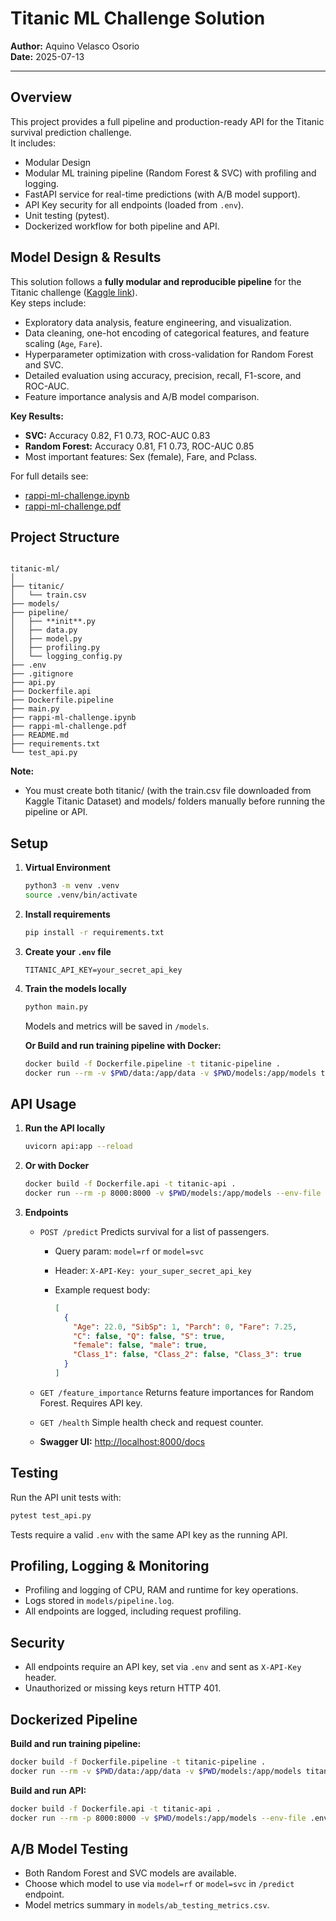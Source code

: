 
# Titanic ML Challenge Solution

**Author:** Aquino Velasco Osorio  
**Date:** 2025-07-13

---

## Overview

This project provides a full pipeline and production-ready API for the Titanic survival prediction challenge.  
It includes:
- Modular Design
- Modular ML training pipeline (Random Forest & SVC) with profiling and logging.
- FastAPI service for real-time predictions (with A/B model support).
- API Key security for all endpoints (loaded from `.env`).
- Unit testing (pytest).
- Dockerized workflow for both pipeline and API.

## Model Design & Results

This solution follows a **fully modular and reproducible pipeline** for the Titanic challenge ([Kaggle link](https://www.kaggle.com/c/titanic/data)).  
Key steps include:
- Exploratory data analysis, feature engineering, and visualization.
- Data cleaning, one-hot encoding of categorical features, and feature scaling (`Age`, `Fare`).
- Hyperparameter optimization with cross-validation for Random Forest and SVC.
- Detailed evaluation using accuracy, precision, recall, F1-score, and ROC-AUC.
- Feature importance analysis and A/B model comparison.

**Key Results:**
- **SVC:** Accuracy 0.82, F1 0.73, ROC-AUC 0.83
- **Random Forest:** Accuracy 0.81, F1 0.73, ROC-AUC 0.85
- Most important features: Sex (female), Fare, and Pclass.

For full details see:
- [rappi-ml-challenge.ipynb](./rappi-ml-challenge.ipynb)  
- [rappi-ml-challenge.pdf](./rappi-ml-challenge.pdf)



## Project Structure

```

titanic-ml/
│
├── titanic/
│   └── train.csv
├── models/
├── pipeline/
│   ├── **init**.py
│   ├── data.py
│   ├── model.py
│   ├── profiling.py
│   └── logging_config.py
├── .env
├── .gitignore
├── api.py
├── Dockerfile.api
├── Dockerfile.pipeline
├── main.py
├── rappi-ml-challenge.ipynb
├── rappi-ml-challenge.pdf
├── README.md
├── requirements.txt
└── test_api.py
````
**Note:**
* You must create both titanic/ (with the train.csv file downloaded from Kaggle Titanic Dataset) and models/ folders manually before running the pipeline or API.

## Setup

1. **Virtual Environment**
   ```bash
   python3 -m venv .venv
   source .venv/bin/activate
   ```

2. **Install requirements**
   
   ```bash
   pip install -r requirements.txt
   ````

3. **Create your `.env` file**

   ```
   TITANIC_API_KEY=your_secret_api_key
   ```

4. **Train the models locally**

   ```bash
   python main.py
   ```

   Models and metrics will be saved in `/models`.

    **Or Build and run training pipeline with Docker:**

    ```bash
    docker build -f Dockerfile.pipeline -t titanic-pipeline .
    docker run --rm -v $PWD/data:/app/data -v $PWD/models:/app/models titanic-pipeline
    ```


## API Usage

1. **Run the API locally**

   ```bash
   uvicorn api:app --reload
   ```

2. **Or with Docker**

   ```bash
   docker build -f Dockerfile.api -t titanic-api .
   docker run --rm -p 8000:8000 -v $PWD/models:/app/models --env-file .env titanic-api
   ```

3. **Endpoints**

   * `POST /predict`
     Predicts survival for a list of passengers.

     * Query param: `model=rf` or `model=svc`
     * Header: `X-API-Key: your_super_secret_api_key`
     * Example request body:

       ```json
       [
         {
           "Age": 22.0, "SibSp": 1, "Parch": 0, "Fare": 7.25,
           "C": false, "Q": false, "S": true,
           "female": false, "male": true,
           "Class_1": false, "Class_2": false, "Class_3": true
         }
       ]
       ```

   * `GET /feature_importance`
     Returns feature importances for Random Forest.
     Requires API key.

   * `GET /health`
     Simple health check and request counter.

   * **Swagger UI:** [http://localhost:8000/docs](http://localhost:8000/docs)


## Testing

Run the API unit tests with:

```bash
pytest test_api.py
```

Tests require a valid `.env` with the same API key as the running API.


## Profiling, Logging & Monitoring

* Profiling and logging of CPU, RAM and runtime for key operations.
* Logs stored in `models/pipeline.log`.
* All endpoints are logged, including request profiling.


## Security

* All endpoints require an API key, set via `.env` and sent as `X-API-Key` header.
* Unauthorized or missing keys return HTTP 401.


## Dockerized Pipeline

**Build and run training pipeline:**

```bash
docker build -f Dockerfile.pipeline -t titanic-pipeline .
docker run --rm -v $PWD/data:/app/data -v $PWD/models:/app/models titanic-pipeline
```

**Build and run API:**

```bash
docker build -f Dockerfile.api -t titanic-api .
docker run --rm -p 8000:8000 -v $PWD/models:/app/models --env-file .env titanic-api
```

## A/B Model Testing

* Both Random Forest and SVC models are available.
* Choose which model to use via `model=rf` or `model=svc` in `/predict` endpoint.
* Model metrics summary in `models/ab_testing_metrics.csv`.
